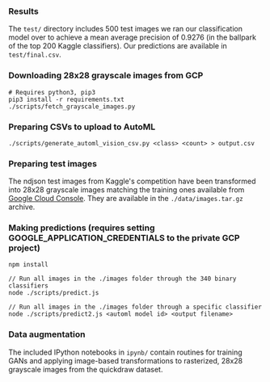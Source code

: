 ### Results

The `test/` directory includes 500 test images we ran our classification model over to achieve
a mean average precision of 0.9276 (in the ballpark of the top 200 Kaggle classifiers). Our
predictions are available in `test/final.csv`.

### Downloading 28x28 grayscale images from GCP

```
# Requires python3, pip3
pip3 install -r requirements.txt
./scripts/fetch_grayscale_images.py
```

### Preparing CSVs to upload to AutoML

```
./scripts/generate_automl_vision_csv.py <class> <count> > output.csv
```

### Preparing test images

The ndjson test images from Kaggle's competition have been transformed into 28x28
grayscale images matching the training ones available from [Google Cloud Console](https://console.cloud.google.com/storage/quickdraw_dataset/).
They are available in the `./data/images.tar.gz` archive.

### Making predictions (requires setting GOOGLE_APPLICATION_CREDENTIALS to the private GCP project)

```
npm install

// Run all images in the ./images folder through the 340 binary classifiers
node ./scripts/predict.js

// Run all images in the ./images folder through a specific classifier
node ./scripts/predict2.js <automl model id> <output filename>
```

### Data augmentation

The included IPython notebooks in `ipynb/` contain routines for training GANs and applying image-based transformations to rasterized, 28x28 grayscale images from the quickdraw dataset.
